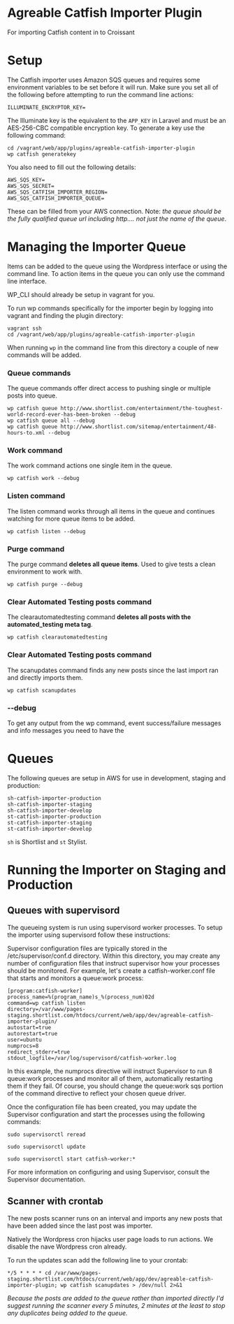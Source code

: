 Agreable Catfish Importer Plugin
===============

For importing Catfish content in to Croissant

# Setup

The Catfish importer uses Amazon SQS queues and requires some environment variables to be set before it will run. Make sure you set all of the following before attempting to run the command line actions:

```
ILLUMINATE_ENCRYPTOR_KEY=
```

The Illuminate key is the equivalent to the ```APP_KEY``` in Laravel and must be an AES-256-CBC compatible encryption key. To generate a key use the following command:

```
cd /vagrant/web/app/plugins/agreable-catfish-importer-plugin
wp catfish generatekey
```

You also need to fill out the following details:

```
AWS_SQS_KEY=
AWS_SQS_SECRET=
AWS_SQS_CATFISH_IMPORTER_REGION=
AWS_SQS_CATFISH_IMPORTER_QUEUE=
```

These can be filled from your AWS connection. Note: *the queue should be the fully qualified queue url including http.... _not_ just the name of the queue*.

# Managing the Importer Queue

Items can be added to the queue using the Wordpress interface or using the command line. To action items in the queue you can only use the command line interface.

WP_CLI should already be setup in vagrant for you.

To run wp commands specifically for the importer begin by logging into vagrant and finding the plugin directory:

```
vagrant ssh
cd /vagrant/web/app/plugins/agreable-catfish-importer-plugin
```

When running ```wp``` in the command line from this directory a couple of new commands will be added.

### Queue commands

The queue commands offer direct access to pushing single or multiple posts into queue.

```
wp catfish queue http://www.shortlist.com/entertainment/the-toughest-world-record-ever-has-been-broken --debug
wp catfish queue all --debug
wp catfish queue http://www.shortlist.com/sitemap/entertainment/48-hours-to.xml --debug
```

### Work command

The work command actions one single item in the queue.

```
wp catfish work --debug
```

### Listen command

The listen command works through all items in the queue and continues watching for more queue items to be added.

```
wp catfish listen --debug
```
### Purge command

The purge command **deletes all queue items**. Used to give tests a clean environment to work with.

```
wp catfish purge --debug
```

### Clear Automated Testing posts command

The clearautomatedtesting command **deletes all posts with the automated_testing meta tag**.

```
wp catfish clearautomatedtesting
```
### Clear Automated Testing posts command

The scanupdates command finds any new posts since the last import ran and directly imports them.

```
wp catfish scanupdates
```

### --debug

To get any output from the wp command, event success/failure messages and info messages you need to have the

# Queues

The following queues are setup in AWS for use in development, staging and production:

```
sh-catfish-importer-production
sh-catfish-importer-staging
sh-catfish-importer-develop
st-catfish-importer-production
st-catfish-importer-staging
st-catfish-importer-develop
```

`sh` is Shortlist and `st` Stylist.

# Running the Importer on Staging and Production

## Queues with supervisord

The queueing system is run using supervisord worker processes. To setup the importer using supervisord follow these instructions:

Supervisor configuration files are typically stored in the /etc/supervisor/conf.d directory. Within this directory, you may create any number of configuration files that instruct supervisor how your processes should be monitored. For example, let's create a catfish-worker.conf file that starts and monitors a queue:work process:

```
[program:catfish-worker]
process_name=%(program_name)s_%(process_num)02d
command=wp catfish listen
directory=/var/www/pages-staging.shortlist.com/htdocs/current/web/app/dev/agreable-catfish-importer-plugin/
autostart=true
autorestart=true
user=ubuntu
numprocs=8
redirect_stderr=true
stdout_logfile=/var/log/supervisord/catfish-worker.log
```

In this example, the numprocs directive will instruct Supervisor to run 8 queue:work processes and monitor all of them, automatically restarting them if they fail. Of course, you should change the  queue:work sqs portion of the command directive to reflect your chosen queue driver.

Once the configuration file has been created, you may update the Supervisor configuration and start the processes using the following commands:

```
sudo supervisorctl reread

sudo supervisorctl update

sudo supervisorctl start catfish-worker:*

```

For more information on configuring and using Supervisor, consult the Supervisor documentation.

## Scanner with crontab

The new posts scanner runs on an interval and imports any new posts that have been added since the last post was importer.

Natively the Wordpress cron hijacks user page loads to run actions. We disable the nave Wordpress cron already.

To run the updates scan add the following line to your crontab:

```
*/5 * * * * cd /var/www/pages-staging.shortlist.com/htdocs/current/web/app/dev/agreable-catfish-importer-plugin; wp catfish scanupdates > /dev/null 2>&1
```

*Because the posts are added to the queue rather than imported directly I'd suggest running the scanner every 5 minutes, 2 minutes at the least to stop any duplicates being added to the queue.*
